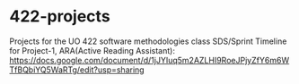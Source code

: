 # 422-projects
Projects for the UO 422 software methodologies class
SDS/Sprint Timeline for Project-1, ARA(Active Reading Assistant):
https://docs.google.com/document/d/1jJYIuq5m2AZLHI9RoeJPjyZfY6m6WTfBQbiYQ5WaRTg/edit?usp=sharing
